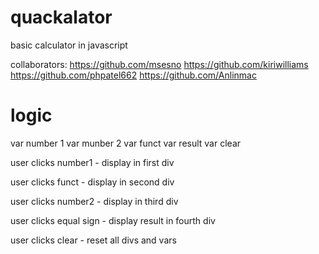 # quackalator
basic calculator in javascript

collaborators:
https://github.com/msesno
https://github.com/kiriwilliams
https://github.com/phpatel662
https://github.com/Anlinmac



# logic

<!-- variables -->
var number 1
var munber 2
var funct
var result
var clear

<!-- first action -->
user clicks number1 - display in first div

user clicks funct - display in second div

user clicks number2 - display in third div

user clicks equal sign - display result in fourth div

user clicks clear - reset all divs and vars


<!-- loops -->
